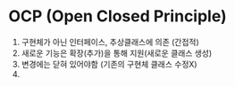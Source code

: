 # OCP (Open Closed Principle)
1. 구현체가 아닌 인터페이스, 추상클래스에 의존 (간접적)
2. 새로운 기능은 확장(추가)을 통해 지원(새로운 클래스 생성)
3. 변경에는 닫혀 있어야함 (기존의 구현체 클래스 수정X)
4. 